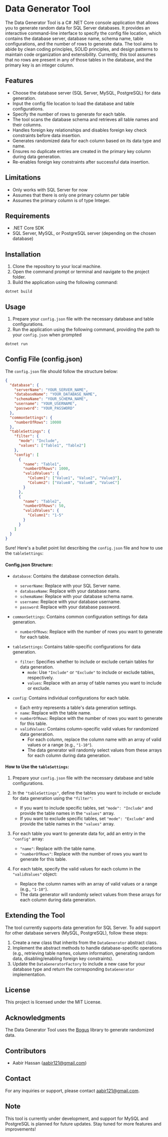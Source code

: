 # Data Generator Tool

The Data Generator Tool is a C# .NET Core console application that allows you to generate random data for SQL Server databases. It provides an interactive command-line interface to specify the config file location, which contains the database server, database name, schema name, table configurations, and the number of rows to generate data. The tool aims to abide by clean coding principles, SOLID principles, and design patterns to maintain code organization and extensibility. Currently, this tool assumes that no rows are present in any of those tables in the database, and the primary key is an integer column.

## Features

- Choose the database server (SQL Server, MySQL, PostgreSQL) for data generation.
- Input the config file location to load the database and table configurations.
- Specify the number of rows to generate for each table.
- The tool scans the database schema and retrieves all table names and their columns.
- Handles foreign key relationships and disables foreign key check constraints before data insertion.
- Generates randomized data for each column based on its data type and name.
- Ensures no duplicate entries are created in the primary key column during data generation.
- Re-enables foreign key constraints after successful data insertion.

## Limitations
- Only works with SQL Server for now
- Assumes that there is only one primary column per table
- Assumes the primary column is of type Integer.

## Requirements

- .NET Core SDK
- SQL Server, MySQL, or PostgreSQL server (depending on the chosen database)

## Installation

1. Clone the repository to your local machine.
2. Open the command prompt or terminal and navigate to the project folder.
3. Build the application using the following command:

```
dotnet build
```

## Usage

1. Prepare your `config.json` file with the necessary database and table configurations.
2. Run the application using the following command, providing the path to your `config.json` when prompted

```
dotnet run
```

## Config File (config.json)

The `config.json` file should follow the structure below:

```json
{
  "database": {
    "serverName": "YOUR_SERVER_NAME",
    "databaseName": "YOUR_DATABASE_NAME",
    "schemaName": "YOUR_SCHEMA_NAME",
    "username": "YOUR_USERNAME",
    "password": "YOUR_PASSWORD"
  },
  "commonSettings": {
    "numberOfRows": 10000
  },
  "tableSettings": {
    "filter": {
      "mode": "Include",
      "values": ["Table1", "Table2"]
    },
    "config": [
      {
        "name": "Table1",
        "numberOfRows": 1000,
        "validValues": {
          "Column1": ["Value1", "Value2", "Value3"],
          "Column2": ["ValueA", "ValueB", "ValueC"]
        }
      },
      {
        "name": "Table2",
        "numberOfRows": 50,
        "validValues": {
          "Column1": "1-5"
        }
      }
    ]
  }
}
```

Sure! Here's a bullet point list describing the `config.json` file and how to use the `tableSettings`:

#### Config.json Structure:

- `database`: Contains the database connection details.
    - `serverName`: Replace with your SQL Server name.
    - `databaseName`: Replace with your database name.
    - `schemaName`: Replace with your database schema name.
    - `username`: Replace with your database username.
    - `password`: Replace with your database password.

- `commonSettings`: Contains common configuration settings for data generation.
    - `numberOfRows`: Replace with the number of rows you want to generate for each table.

- `tableSettings`: Contains table-specific configurations for data generation.
    - `filter`: Specifies whether to include or exclude certain tables for data generation.
        - `mode`: Use `"Include"` or `"Exclude"` to include or exclude tables, respectively.
        - `values`: Replace with an array of table names you want to include or exclude.

- `config`: Contains individual configurations for each table.
    - Each entry represents a table's data generation settings.
    - `name`: Replace with the table name.
    - `numberOfRows`: Replace with the number of rows you want to generate for this table.
    - `validValues`: Contains column-specific valid values for randomized data generation.
        - For each column, replace the column name with an array of valid values or a range (e.g., `"1-10"`).
        - The data generator will randomly select values from these arrays for each column during data generation.

#### How to Use the `tableSettings`:

1. Prepare your `config.json` file with the necessary database and table configurations.

2. In the `"tableSettings"`, define the tables you want to include or exclude for data generation using the `"filter"`:
    - If you want to include specific tables, set `"mode": "Include"` and provide the table names in the `"values"` array.
    - If you want to exclude specific tables, set `"mode": "Exclude"` and provide the table names in the `"values"` array.

3. For each table you want to generate data for, add an entry in the `"config"` array:
    - `"name"`: Replace with the table name.
    - `"numberOfRows"`: Replace with the number of rows you want to generate for this table.

4. For each table, specify the valid values for each column in the `"validValues"` object:
    - Replace the column names with an array of valid values or a range (e.g., `"1-10"`).
    - The data generator will randomly select values from these arrays for each column during data generation.

## Extending the Tool

The tool currently supports data generation for SQL Server. To add support for other database servers (MySQL, PostgreSQL), follow these steps:

1. Create a new class that inherits from the `DataGenerator` abstract class.
2. Implement the abstract methods to handle database-specific operations (e.g., retrieving table names, column information, generating random data, disabling/enabling foreign key constraints).
3. Update the `DataGeneratorFactory` to include a new case for your database type and return the corresponding `DataGenerator` implementation.

## License

This project is licensed under the MIT License.

## Acknowledgments

The Data Generator Tool uses the [Bogus](https://github.com/bchavez/Bogus) library to generate randomized data.

## Contributors

- Aabir Hassan (aabir121@gmail.com)

## Contact

For any inquiries or support, please contact aabir121@gmail.com.

## Note

This tool is currently under development, and support for MySQL and PostgreSQL is planned for future updates. Stay tuned for more features and improvements!
